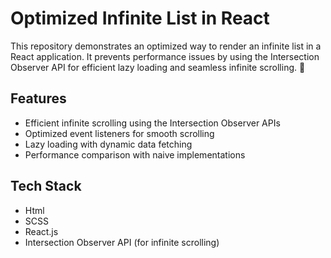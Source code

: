 # Optimized Infinite List in React  

This repository demonstrates an optimized way to render an infinite list in a React application. It prevents performance issues by using the Intersection Observer API for efficient lazy loading and seamless infinite scrolling. 🚀

## Features  
- Efficient infinite scrolling using the Intersection Observer APIs  
- Optimized event listeners for smooth scrolling  
- Lazy loading with dynamic data fetching  
- Performance comparison with naive implementations  

## Tech Stack  
- Html
- SCSS
- React.js  
- Intersection Observer API (for infinite scrolling) 

